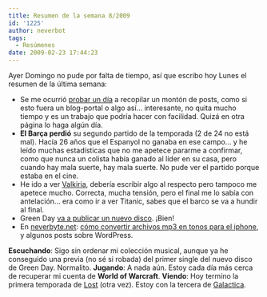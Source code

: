```yaml
---
title: Resumen de la semana 8/2009
id: '1225'
author: neverbot
tags:
  - Resúmenes
date: 2009-02-23 17:44:23
---
```


Ayer Domingo no pude por falta de tiempo, así que escribo hoy Lunes el resumen de la última semana:

*   Se me ocurrió [probar un día](https://www.neverbot.com/los-experimentos-en-los-blogs-con-gaseosa/) a recopilar un montón de posts, como si esto fuera un blog-portal o algo así... interesante, no quita mucho tiempo y es un trabajo que podría hacer con facilidad. Quizá en otra página lo haga algún día.
*   **El Barça perdió** su segundo partido de la temporada (2 de 24 no está mal). Hacía 26 años que el Espanyol no ganaba en ese campo... y he leído muchas estadísticas que no me apetece pararme a confirmar, como que nunca un colista había ganado al líder en su casa, pero cuando hay mala suerte, hay mala suerte. No pude ver el partido porque estaba en el cine.
*   He ido a ver [Valkiria](http://www.imdb.com/title/tt0985699/), debería escribir algo al respecto pero tampoco me apetece mucho. Correcta, mucha tensión, pero el final me lo sabía con antelación... era como ir a ver Titanic, sabes que el barco se va a hundir al final.
*   Green Day [va a publicar un nuevo disco](https://www.neverbot.com/musica/nuevo-album-de-green-day-anunciado/). ¡Bien!
*   En [neverbyte.net](http://www.neverbyte.net/): [cómo convertir archivos mp3 en tonos para el iphone](http://www.neverbyte.net/archivo/iphone-crear-tonos-de-llamada-a-partir-de-archivos-mp3/), y algunos posts sobre WordPress.

**Escuchando**: Sigo sin ordenar mi colección musical, aunque ya he conseguido una previa (no sé si robada) del primer single del nuevo disco de Green Day. Normalito. **Jugando**: A nada aún. Estoy cada día más cerca de recuperar mi cuenta de **World of Warcraft**. **Viendo**: Hoy termino la primera temporada de [Lost](http://www.tv.com/lost/show/24313/summary.html) (otra vez). Estoy con la tercera de [Galactica](http://www.tv.com/battlestar-galactica-2003/show/23557/summary.html).